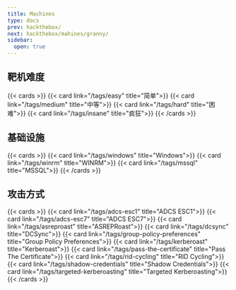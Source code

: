 ```yaml
---
title: Machines
type: docs
prev: hackthebox/
next: hackthebox/mahines/granny/
sidebar:
  open: true
---
```


## 靶机难度

{{< cards >}}
  {{< card link="/tags/easy" title="简单">}}
  {{< card link="/tags/medium" title="中等">}}
  {{< card link="/tags/hard" title="困难">}}
  {{< card link="/tags/insane" title="疯狂">}}
{{< /cards >}}

## 基础设施

{{< cards >}}
  {{< card link="/tags/windows" title="Windows">}}
  {{< card link="/tags/winrm" title="WINRM">}}
  {{< card link="/tags/mssql" title="MSSQL">}}
{{< /cards >}}

## 攻击方式

{{< cards >}}
  {{< card link="/tags/adcs-esc1" title="ADCS ESC1">}}
  {{< card link="/tags/adcs-esc7" title="ADCS ESC7">}}
  {{< card link="/tags/asreproast" title="ASREPRoast">}}
  {{< card link="/tags/dcsync" title="DCSync">}}
  {{< card link="/tags/group-policy-preferences" title="Group Policy Preferences">}}
  {{< card link="/tags/kerberoast" title="Kerberoast">}}
  {{< card link="/tags/pass-the-certificate" title="Pass The Certificate">}}
  {{< card link="/tags/rid-cycling" title="RID Cycling">}}
  {{< card link="/tags/shadow-credentials" title="Shadow Credentials">}}
  {{< card link="/tags/targeted-kerberoasting" title="Targeted Kerberoasting">}}
{{< /cards >}}